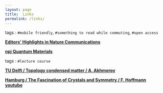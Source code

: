 ```yaml
---
layout: page
title:  Links  
permalink: /links/
---
```




tags : `#mobile friendly`, `#something to read while commuting`, `#open access`
 

__[Editors' Highlights in  Nature Communications](https://www.nature.com/collections/rcdhyvxytb)__

__[npj Quantum Materials](https://www.nature.com/npjquantmats/articles)__


tags : `#lecture course`


__[ TU Delft / Topology condensed matter / A. Akhmerov ](https://ocw.tudelft.nl/courses/topology-condensed-matter-concept/)__


__[ Hamburg / The Fascination of Crystals and Symmetry / F. Hoffmann ](https://crystalsymmetry.wordpress.com/yt/)__  __[youtube](https://www.youtube.com/channel/UCts9FTFNInqTMvcFpdyap7w/playlists?sort=dd&view=1&shelf_id=2)__
